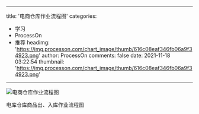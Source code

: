 
---
title: '电商仓库作业流程图'
categories: 
 - 学习
 - ProcessOn
 - 推荐
headimg: 'https://img.processon.com/chart_image/thumb/616c08eaf346fb06a9f34923.png'
author: ProcessOn
comments: false
date: 2021-11-18 03:22:54
thumbnail: 'https://img.processon.com/chart_image/thumb/616c08eaf346fb06a9f34923.png'
---

<div>   
<img class="thumb" alt="电商仓库作业流程图" src="https://img.processon.com/chart_image/thumb/616c08eaf346fb06a9f34923.png" referrerpolicy="no-referrer">
<p>电库仓库商品出、入库作业流程图</p>  
</div>
            